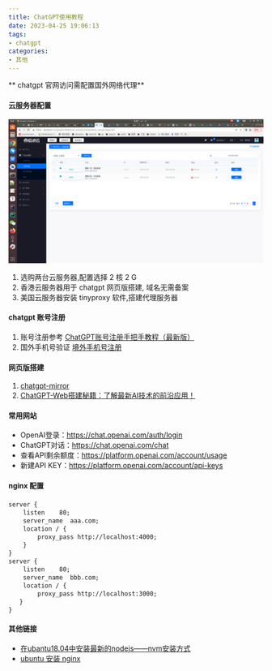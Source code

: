 ```yaml
---
title: ChatGPT使用教程
date: 2023-04-25 19:06:13
tags:
- chatgpt
categories:
- 其他
---
```


** chatgpt 官网访问需配置国外网络代理**

#### 云服务器配置

![云服务器](https://raw.githubusercontent.com/nosleepy/picture/master/img/cloud_server.png)

1. 选购两台云服务器,配置选择 2 核 2 G
2. 香港云服务器用于 chatgpt 网页版搭建, 域名无需备案
3. 美国云服务器安装 tinyproxy 软件,搭建代理服务器

#### chatgpt 账号注册

1. 账号注册参考 [ChatGPT账号注册手把手教程（最新版）](https://juejin.cn/post/7214512376669175845#heading-4)
2. 国外手机号验证 [境外手机号注册](https://sms-activate.org/)

#### 网页版搭建

1. [chatgpt-mirror](https://github.com/yuezk/chatgpt-mirror)
2. [ChatGPT-Web搭建秘籍：了解最新AI技术的前沿应用！](https://zhuanlan.zhihu.com/p/616708963)

#### 常用网站

+ OpenAI登录：https://chat.openai.com/auth/login
+ ChatGPT对话：https://chat.openai.com/chat
+ 查看API剩余额度：https://platform.openai.com/account/usage
+ 新建API KEY：https://platform.openai.com/account/api-keys

#### nginx 配置

```
server {
    listen    80;
    server_name  aaa.com;
    location / {
        proxy_pass http://localhost:4000;
    }
}
server {
    listen    80;
    server_name  bbb.com;
    location / {
        proxy_pass http://localhost:3000;
   }
}
```

#### 其他链接

+ [在ubantu18.04中安装最新的nodejs——nvm安装方式](https://blog.csdn.net/qq_43206482/article/details/123509340)
+ [ubuntu 安装 nginx](https://juejin.cn/post/7111157784707612708)